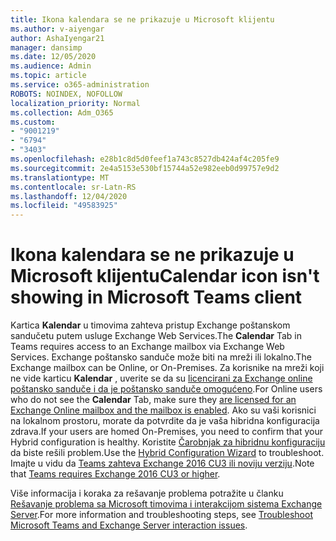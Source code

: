 ```yaml
---
title: Ikona kalendara se ne prikazuje u Microsoft klijentu
ms.author: v-aiyengar
author: AshaIyengar21
manager: dansimp
ms.date: 12/05/2020
ms.audience: Admin
ms.topic: article
ms.service: o365-administration
ROBOTS: NOINDEX, NOFOLLOW
localization_priority: Normal
ms.collection: Adm_O365
ms.custom:
- "9001219"
- "6794"
- "3403"
ms.openlocfilehash: e28b1c8d5d0feef1a743c8527db424af4c205fe9
ms.sourcegitcommit: 2e4a5153e530bf15744a52e982eeb0d99757e9d2
ms.translationtype: MT
ms.contentlocale: sr-Latn-RS
ms.lasthandoff: 12/04/2020
ms.locfileid: "49583925"
---
```

# <a name="calendar-icon-isnt-showing-in-microsoft-teams-client"></a><span data-ttu-id="fad1e-102">Ikona kalendara se ne prikazuje u Microsoft klijentu</span><span class="sxs-lookup"><span data-stu-id="fad1e-102">Calendar icon isn't showing in Microsoft Teams client</span></span>

<span data-ttu-id="fad1e-103">Kartica **Kalendar** u timovima zahteva pristup Exchange poštanskom sandučetu putem usluge Exchange Web Services.</span><span class="sxs-lookup"><span data-stu-id="fad1e-103">The **Calendar** Tab in Teams requires access to an Exchange mailbox via Exchange Web Services.</span></span> <span data-ttu-id="fad1e-104">Exchange poštansko sanduče može biti na mreži ili lokalno.</span><span class="sxs-lookup"><span data-stu-id="fad1e-104">The Exchange mailbox can be Online, or On-Premises.</span></span> <span data-ttu-id="fad1e-105">Za korisnike na mreži koji ne vide karticu **Kalendar** , uverite se da su [licencirani za Exchange online poštansko sanduče i da je poštansko sanduče omogućeno](https://docs.microsoft.com/exchange/recipients-in-exchange-online/create-user-mailboxes).</span><span class="sxs-lookup"><span data-stu-id="fad1e-105">For Online users who do not see the **Calendar** Tab, make sure they [are licensed for an Exchange Online mailbox and the mailbox is enabled](https://docs.microsoft.com/exchange/recipients-in-exchange-online/create-user-mailboxes).</span></span> <span data-ttu-id="fad1e-106">Ako su vaši korisnici na lokalnom prostoru, morate da potvrdite da je vaša hibridna konfiguracija zdrava.</span><span class="sxs-lookup"><span data-stu-id="fad1e-106">If your users are homed On-Premises, you need to confirm that your Hybrid configuration is healthy.</span></span> <span data-ttu-id="fad1e-107">Koristite [Čarobnjak za hibridnu konfiguraciju](https://docs.microsoft.com/exchange/hybrid-deployment/hybrid-agent) da biste rešili problem.</span><span class="sxs-lookup"><span data-stu-id="fad1e-107">Use the [Hybrid Configuration Wizard](https://docs.microsoft.com/exchange/hybrid-deployment/hybrid-agent) to troubleshoot.</span></span> <span data-ttu-id="fad1e-108">Imajte u vidu da [Teams zahteva Exchange 2016 CU3 ili noviju verziju](https://docs.microsoft.com/microsoftteams/exchange-teams-interact).</span><span class="sxs-lookup"><span data-stu-id="fad1e-108">Note that [Teams requires Exchange 2016 CU3 or higher](https://docs.microsoft.com/microsoftteams/exchange-teams-interact).</span></span>

<span data-ttu-id="fad1e-109">Više informacija i koraka za rešavanje problema potražite u članku [Rešavanje problema sa Microsoft timovima i interakcijom sistema Exchange Server](https://docs.microsoft.com/microsoftteams/troubleshoot/known-issues/teams-exchange-interaction-issue).</span><span class="sxs-lookup"><span data-stu-id="fad1e-109">For more information and troubleshooting steps, see [Troubleshoot Microsoft Teams and Exchange Server interaction issues](https://docs.microsoft.com/microsoftteams/troubleshoot/known-issues/teams-exchange-interaction-issue).</span></span>
